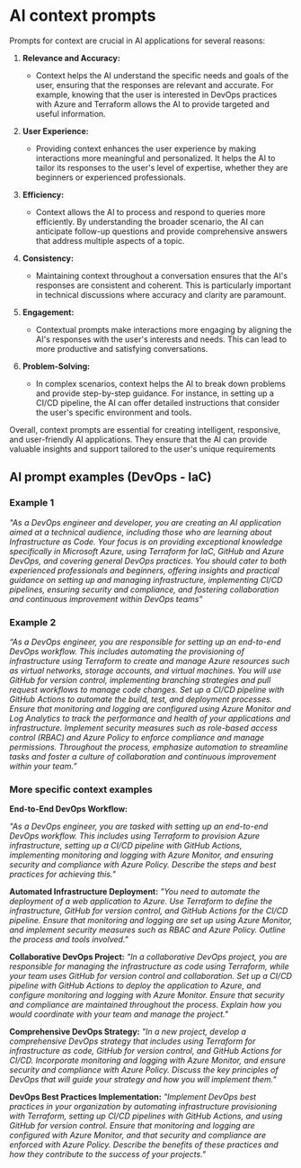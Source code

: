 # AI context prompts

Prompts for context are crucial in AI applications for several reasons:

1. **Relevance and Accuracy:**
   - Context helps the AI understand the specific needs and goals of the user, ensuring that the responses are relevant and accurate. For example, knowing that the user is interested in DevOps practices with Azure and Terraform allows the AI to provide targeted and useful information.

2. **User Experience:**
   - Providing context enhances the user experience by making interactions more meaningful and personalized. It helps the AI to tailor its responses to the user's level of expertise, whether they are beginners or experienced professionals.

3. **Efficiency:**
   - Context allows the AI to process and respond to queries more efficiently. By understanding the broader scenario, the AI can anticipate follow-up questions and provide comprehensive answers that address multiple aspects of a topic.

4. **Consistency:**
   - Maintaining context throughout a conversation ensures that the AI's responses are consistent and coherent. This is particularly important in technical discussions where accuracy and clarity are paramount.

5. **Engagement:**
   - Contextual prompts make interactions more engaging by aligning the AI's responses with the user's interests and needs. This can lead to more productive and satisfying conversations.

6. **Problem-Solving:**
   - In complex scenarios, context helps the AI to break down problems and provide step-by-step guidance. For instance, in setting up a CI/CD pipeline, the AI can offer detailed instructions that consider the user's specific environment and tools.

Overall, context prompts are essential for creating intelligent, responsive, and user-friendly AI applications. They ensure that the AI can provide valuable insights and support tailored to the user's unique requirements

## AI prompt examples (DevOps - IaC)

### Example 1

_"As a DevOps engineer and developer, you are creating an AI application aimed at a technical audience, including those who are learning about Infrastructure as Code. Your focus is on providing exceptional knowledge specifically in Microsoft Azure, using Terraform for IaC, GitHub and Azure DevOps, and covering general DevOps practices. You should cater to both experienced professionals and beginners, offering insights and practical guidance on setting up and managing infrastructure, implementing CI/CD pipelines, ensuring security and compliance, and fostering collaboration and continuous improvement within DevOps teams"_

### Example 2

_“As a DevOps engineer, you are responsible for setting up an end-to-end DevOps workflow. This includes automating the provisioning of infrastructure using Terraform to create and manage Azure resources such as virtual networks, storage accounts, and virtual machines. You will use GitHub for version control, implementing branching strategies and pull request workflows to manage code changes. Set up a CI/CD pipeline with GitHub Actions to automate the build, test, and deployment processes. Ensure that monitoring and logging are configured using Azure Monitor and Log Analytics to track the performance and health of your applications and infrastructure. Implement security measures such as role-based access control (RBAC) and Azure Policy to enforce compliance and manage permissions. Throughout the process, emphasize automation to streamline tasks and foster a culture of collaboration and continuous improvement within your team.”_

### More specific context examples

**End-to-End DevOps Workflow:**

_"As a DevOps engineer, you are tasked with setting up an end-to-end DevOps workflow. This includes using Terraform to provision Azure infrastructure, setting up a CI/CD pipeline with GitHub Actions, implementing monitoring and logging with Azure Monitor, and ensuring security and compliance with Azure Policy. Describe the steps and best practices for achieving this."_

**Automated Infrastructure Deployment:**
_"You need to automate the deployment of a web application to Azure. Use Terraform to define the infrastructure, GitHub for version control, and GitHub Actions for the CI/CD pipeline. Ensure that monitoring and logging are set up using Azure Monitor, and implement security measures such as RBAC and Azure Policy. Outline the process and tools involved."_

**Collaborative DevOps Project:**
_"In a collaborative DevOps project, you are responsible for managing the infrastructure as code using Terraform, while your team uses GitHub for version control and collaboration. Set up a CI/CD pipeline with GitHub Actions to deploy the application to Azure, and configure monitoring and logging with Azure Monitor. Ensure that security and compliance are maintained throughout the process. Explain how you would coordinate with your team and manage the project."_

**Comprehensive DevOps Strategy:**
_"In a new project, develop a comprehensive DevOps strategy that includes using Terraform for infrastructure as code, GitHub for version control, and GitHub Actions for CI/CD. Incorporate monitoring and logging with Azure Monitor, and ensure security and compliance with Azure Policy. Discuss the key principles of DevOps that will guide your strategy and how you will implement them."_

**DevOps Best Practices Implementation:**
_"Implement DevOps best practices in your organization by automating infrastructure provisioning with Terraform, setting up CI/CD pipelines with GitHub Actions, and using GitHub for version control. Ensure that monitoring and logging are configured with Azure Monitor, and that security and compliance are enforced with Azure Policy. Describe the benefits of these practices and how they contribute to the success of your projects."_
